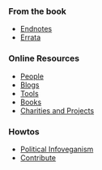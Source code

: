 <h3 id="from_the_book">From the book</h3>

<ul>
<li><a href="/endnotes.html">Endnotes</a></li>
<li><a href="/errata.html">Errata</a></li>
</ul>

<h3 id="online_resources">Online Resources</h3>

<ul>
<li><a href="/people.html">People</a></li>
<li><a href="/blogs.html">Blogs</a></li>
<li><a href="/tools.html">Tools</a></li>
<li><a href="/books.html">Books</a></li>
<li><a href="/nonprofits.html">Charities and Projects</a></li>
</ul>

<h3 id="howtos">Howtos</h3>

<ul>
<li><a href="/consumption/political.html">Political Infoveganism</a></li>
<li><a href="/contributing.html">Contribute</a></li>
</ul>
